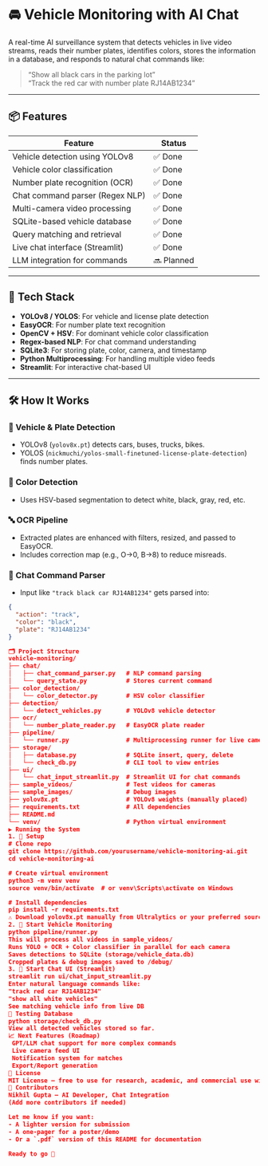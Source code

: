 # 🚘 Vehicle Monitoring with AI Chat

A real-time AI surveillance system that detects vehicles in live video streams, reads their number plates, identifies colors, stores the information in a database, and responds to natural chat commands like:

> “Show all black cars in the parking lot”  
> “Track the red car with number plate RJ14AB1234”

---

## 📦 Features

| Feature                           | Status    |
|----------------------------------|-----------|
| Vehicle detection using YOLOv8   | ✅ Done    |
| Vehicle color classification     | ✅ Done    |
| Number plate recognition (OCR)   | ✅ Done    |
| Chat command parser (Regex NLP)  | ✅ Done    |
| Multi-camera video processing    | ✅ Done    |
| SQLite-based vehicle database    | ✅ Done    |
| Query matching and retrieval     | ✅ Done    |
| Live chat interface (Streamlit)  | ✅ Done    |
| LLM integration for commands     | 🔜 Planned |

---

## 🧠 Tech Stack

- **YOLOv8 / YOLOS**: For vehicle and license plate detection
- **EasyOCR**: For number plate text recognition
- **OpenCV + HSV**: For dominant vehicle color classification
- **Regex-based NLP**: For chat command understanding
- **SQLite3**: For storing plate, color, camera, and timestamp
- **Python Multiprocessing**: For handling multiple video feeds
- **Streamlit**: For interactive chat-based UI

---

## 🛠️ How It Works

### 🎥 Vehicle & Plate Detection
- YOLOv8 (`yolov8x.pt`) detects cars, buses, trucks, bikes.
- YOLOS (`nickmuchi/yolos-small-finetuned-license-plate-detection`) finds number plates.

### 🎨 Color Detection
- Uses HSV-based segmentation to detect white, black, gray, red, etc.

### 🔤 OCR Pipeline
- Extracted plates are enhanced with filters, resized, and passed to EasyOCR.
- Includes correction map (e.g., O→0, B→8) to reduce misreads.

### 💬 Chat Command Parser
- Input like `"track black car RJ14AB1234"` gets parsed into:
```json
{
  "action": "track",
  "color": "black",
  "plate": "RJ14AB1234"
}

🗂️ Project Structure
vehicle-monitoring/
├── chat/
│   ├── chat_command_parser.py   # NLP command parsing
│   └── query_state.py           # Stores current command
├── color_detection/
│   └── color_detector.py        # HSV color classifier
├── detection/
│   └── detect_vehicles.py       # YOLOv8 vehicle detector
├── ocr/
│   └── number_plate_reader.py   # EasyOCR plate reader
├── pipeline/
│   └── runner.py                # Multiprocessing runner for live cameras
├── storage/
│   ├── database.py              # SQLite insert, query, delete
│   └── check_db.py              # CLI tool to view entries
├── ui/
│   └── chat_input_streamlit.py  # Streamlit UI for chat commands
├── sample_videos/               # Test videos for cameras
├── sample_images/               # Debug images
├── yolov8x.pt                   # YOLOv8 weights (manually placed)
├── requirements.txt             # All dependencies
├── README.md
└── venv/                        # Python virtual environment
▶️ Running the System
1. 🔧 Setup
# Clone repo
git clone https://github.com/yourusername/vehicle-monitoring-ai.git
cd vehicle-monitoring-ai

# Create virtual environment
python3 -m venv venv
source venv/bin/activate  # or venv\Scripts\activate on Windows

# Install dependencies
pip install -r requirements.txt
⚠️ Download yolov8x.pt manually from Ultralytics or your preferred source and place it in the root folder.
2. 🎥 Start Vehicle Monitoring
python pipeline/runner.py
This will process all videos in sample_videos/
Runs YOLO + OCR + Color classifier in parallel for each camera
Saves detections to SQLite (storage/vehicle_data.db)
Cropped plates & debug images saved to /debug/
3. 💬 Start Chat UI (Streamlit)
streamlit run ui/chat_input_streamlit.py
Enter natural language commands like:
"track red car RJ14AB1234"
"show all white vehicles"
See matching vehicle info from live DB
🧪 Testing Database
python storage/check_db.py
View all detected vehicles stored so far.
📈 Next Features (Roadmap)
 GPT/LLM chat support for more complex commands
 Live camera feed UI
 Notification system for matches
 Export/Report generation
📜 License
MIT License – free to use for research, academic, and commercial use with proper credit.
🤝 Contributors
Nikhil Gupta – AI Developer, Chat Integration
(Add more contributors if needed)

Let me know if you want:
- A lighter version for submission
- A one-pager for a poster/demo
- Or a `.pdf` version of this README for documentation

Ready to go 🚀